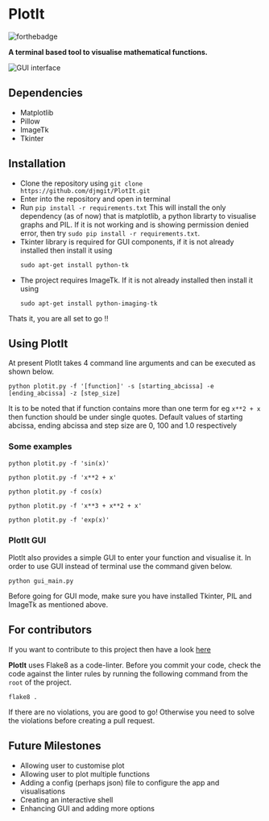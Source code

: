 # PlotIt


![forthebadge](http://forthebadge.com/images/badges/made-with-python.svg "Made with Python")


**A terminal based tool to visualise mathematical functions.**<br>



![](https://github.com/nvinayvarma189/PlotIt/img-&-gif/GUI.png "GUI interface")

## Dependencies

- Matplotlib
- Pillow
- ImageTk
- Tkinter

## Installation

- Clone the repository using ``` git clone https://github.com/djmgit/PlotIt.git ```
- Enter into the repository and open in terminal
- Run ``` pip install -r requirements.txt ``` This will install the only dependency (as of now) that is
  matplotlib, a python librarty to visualise graphs and PIL. If it is not working and is showing
  permission denied error, then try ``` sudo pip install -r requirements.txt ```.
- Tkinter library is required for GUI components, if it is not already installed then install it
  using
  ```
  sudo apt-get install python-tk
  ```
- The project requires ImageTk. If it is not already installed then install it using
  ```
  sudo apt-get install python-imaging-tk
  ```

Thats it, you are all set to go !!

## Using PlotIt

At present PlotIt takes 4 command line arguments and can be executed as shown below.

```
python plotit.py -f '[function]' -s [starting_abcissa] -e [ending_abcissa] -z [step_size]

```

It is to be noted that if function contains more than one term for eg ``` x**2 + x ``` then function
should be under single quotes.
Default values of starting abcissa, ending abcissa and step size are 0, 100  and 1.0 respectively

### Some examples

```
python plotit.py -f 'sin(x)'

python plotit.py -f 'x**2 + x'

python plotit.py -f cos(x)

python plotit.py -f 'x**3 + x**2 + x'

python plotit.py -f 'exp(x)'

```

### PlotIt GUI

PlotIt also provides a simple GUI to enter your function and visualise it. In order to use GUI instead
of terminal use the command given below.

```
python gui_main.py

```

Before going for GUI mode, make sure you have installed Tkinter, PIL and ImageTk as mentioned above.

## For contributors

If you want to contribute to this project then have a look [here](https://github.com/NIT-dgp/PlotIt/blob/master/CONTRIBUTING.md)

**PlotIt** uses Flake8 as a code-linter. Before you commit your code, check the code against the linter rules by running the following command from the `root` of the project.

```
flake8 .

```

If there are no violations, you are good to go! Otherwise you need to solve the violations before creating a pull request.

## Future Milestones

- Allowing user to customise plot
- Allowing user to plot multiple functions
- Adding a config (perhaps json) file to configure the app and visualisations
- Creating an interactive shell
- Enhancing GUI and adding more options
